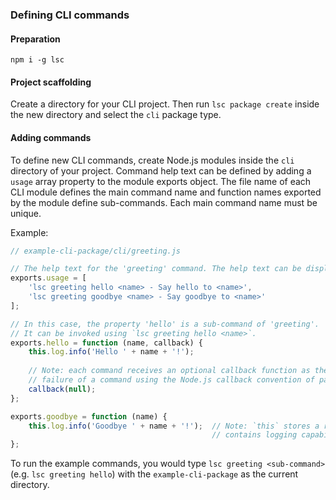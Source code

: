 ### Defining CLI commands

#### Preparation

`npm i -g lsc`

#### Project scaffolding

Create a directory for your CLI project. Then run `lsc package create` inside the new directory and select the `cli` package type.

#### Adding commands

To define new CLI commands, create Node.js modules inside the `cli` directory of your project. Command help
text can be defined by adding a `usage` array property to the module exports object. The file name of each CLI module
defines the main command name and function names exported by the module define sub-commands. Each main command name
must be unique.

Example:
```javascript
// example-cli-package/cli/greeting.js

// The help text for the 'greeting' command. The help text can be displayed with `lsc help greeting`.
exports.usage = [
    'lsc greeting hello <name> - Say hello to <name>',
    'lsc greeting goodbye <name> - Say goodbye to <name>'
];

// In this case, the property 'hello' is a sub-command of 'greeting'.
// It can be invoked using `lsc greeting hello <name>`.
exports.hello = function (name, callback) {
    this.log.info('Hello ' + name + '!');
    
    // Note: each command receives an optional callback function as the last argument. It can be used to signal the success or
    // failure of a command using the Node.js callback convention of passing null on success or an Error object on failure.
    callback(null);
};

exports.goodbye = function (name) {
    this.log.info('Goodbye ' + name + '!');  // Note: `this` stores a reference to the initialized CLI app which
                                             // contains logging capabilities provided by Winston
};
```

To run the example commands, you would type `lsc greeting <sub-command>` (e.g. `lsc greeting hello`) with the `example-cli-package` as the current directory.
